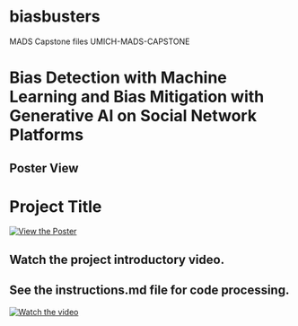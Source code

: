 # biasbusters
 MADS Capstone files
 UMICH-MADS-CAPSTONE 
# Bias Detection with Machine Learning and Bias Mitigation with Generative AI on Social Network Platforms
## Poster View
# Project Title
[![View the Poster](resources/poster-preview.png)](https://github.com/celiabbanks/biasbusters/blob/main/bias_project/src/Team21_Banks_BiasBusters_Poster-PDF.pdf)

## Watch the project introductory video.
## See the instructions.md file for code processing.

[![Watch the video](https://img.youtube.com/vi/9EGIPEpjCz0/maxresdefault.jpg)](https://youtu.be/9EGIPEpjCz0)

